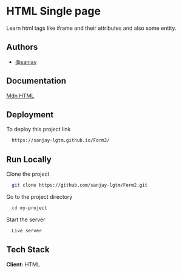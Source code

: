 
# HTML Single page

Learn html tags like iframe and their attributes and also some entity. 


## Authors

- [@sanjay](https://www.github.com/sanjay-lgtm)


## Documentation

[Mdn HTML](https://developer.mozilla.org/en-US/docs/Web/HTML)


## Deployment

To deploy this project link

```bash
  https://sanjay-lgtm.github.io/Form2/
```


## Run Locally

Clone the project

```bash
  git clone https://github.com/sanjay-lgtm/Form2.git
```

Go to the project directory

```bash
  cd my-project
```


Start the server


```bash
  Live server
```




## Tech Stack

**Client:** HTML



